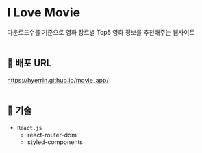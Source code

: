 # I Love Movie

다운로드수를 기준으로 영화 장르별 Top5 영화 정보를 추천해주는 웹사이트
<br /><br />

## 🔗 배포 URL

https://hyerrin.github.io/movie_app/
<br /><br />

## 🔨 기술

- `React.js`
  - react-router-dom
  - styled-components

<br /><br />
